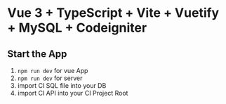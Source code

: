 # Vue 3 + TypeScript + Vite + Vuetify + MySQL + Codeigniter

## Start the App
1. `npm run dev` for vue App
2. `npm run dev` for server 
3. import CI SQL file into your DB 
4. import CI API into your CI Project Root
